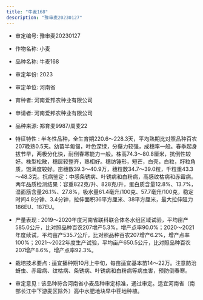 ```yaml
---
title: "牛麦168"
description: "豫审麦20230127"
---
```

* 审定编号:  豫审麦20230127

*  作物名称:  小麦

*  品种名称:  牛麦168

*  审定年份:  2023

*  审定单位:  河南省

* 育种者:  河南爱邦农种业有限公司

*  申请者:  河南爱邦农种业有限公司

*  品种来源:  郑育麦9987/周麦22

*  特征特性 : 
半冬性品种，全生育期220.6～228.3天，平均熟期比对照品种百农207晚熟0.5天。幼苗半匍匐，叶色深绿，分蘖力较强，成穗率一般。春季起身拔节早，两极分化快，耐倒春寒能力一般。株高74.3～80.8厘米，抗倒性较好。株型松散，穗层较整齐，熟相好。穗纺锤形，短芒，白壳，白粒，籽粒角质，饱满度较好。亩穗数39.3～40.9万，穗粒数34.7～39.0粒，千粒重43.3～48.3克。抗病鉴定：中感条锈病、叶锈病和白粉病，高感纹枯病和赤霉病。两年品质检测结果：容重822克/升、828克/升，蛋白质含量12.8%、13.7%，湿面筋含量26.1%、27.8%，吸水量61.4毫升/100克、57.7毫升/100克，稳定时间4.8分钟、3.4分钟，拉伸面积36平方厘米、38平方厘米，最大拉伸阻力186EU、187EU。
 
*  产量表现 : 
2019～2020年度河南省联科联合体冬水组区域试验，平均亩产585.0公斤，比对照品种百农207增产5.3%，增产点率90.0%；2020～2021年度续试，平均亩产535.7公斤，比对照品种百农207增产6.2%，增产点率100%；2021～2022年度生产试验，平均亩产650.5公斤，比对照品种百农207增产8.6%，增产点率92.3%。

*  栽培技术要点 : 
适宜播种期10月上中旬，每亩适宜基本苗14～22万。注意防治蚜虫、赤霉病、纹枯病、条锈病、叶锈病和白粉病等病虫害，预防倒春寒。

*  审定意见 : 
该品种符合河南省小麦品种审定标准，通过审定。适宜河南省（南部长江中下游麦区除外）高中水肥地块早中茬地种植。
